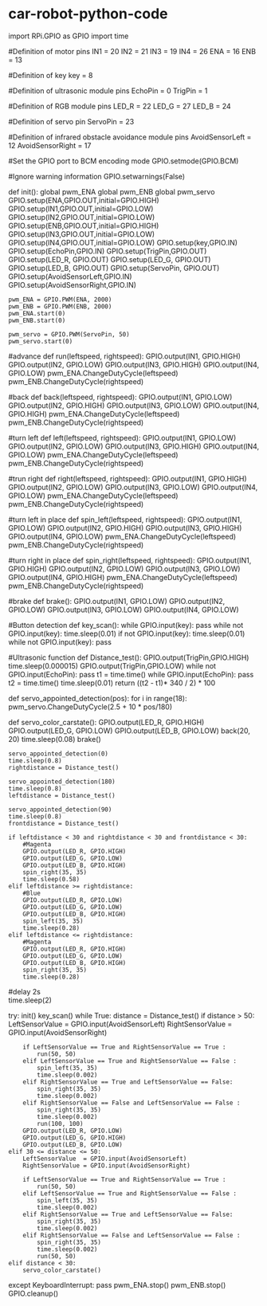 # car-robot-python-code

import RPi.GPIO as GPIO
import time

#Definition of  motor pins 
IN1 = 20
IN2 = 21
IN3 = 19
IN4 = 26
ENA = 16
ENB = 13

#Definition of  key
key = 8

#Definition of  ultrasonic module pins
EchoPin = 0
TrigPin = 1

#Definition of RGB module pins
LED_R = 22
LED_G = 27
LED_B = 24

#Definition of servo pin
ServoPin = 23

#Definition of infrared obstacle avoidance module pins
AvoidSensorLeft = 12
AvoidSensorRight = 17

#Set the GPIO port to BCM encoding mode
GPIO.setmode(GPIO.BCM)

#Ignore warning information
GPIO.setwarnings(False)

def init():
    global pwm_ENA
    global pwm_ENB
    global pwm_servo
    GPIO.setup(ENA,GPIO.OUT,initial=GPIO.HIGH)
    GPIO.setup(IN1,GPIO.OUT,initial=GPIO.LOW)
    GPIO.setup(IN2,GPIO.OUT,initial=GPIO.LOW)
    GPIO.setup(ENB,GPIO.OUT,initial=GPIO.HIGH)
    GPIO.setup(IN3,GPIO.OUT,initial=GPIO.LOW)
    GPIO.setup(IN4,GPIO.OUT,initial=GPIO.LOW)
    GPIO.setup(key,GPIO.IN)
    GPIO.setup(EchoPin,GPIO.IN)
    GPIO.setup(TrigPin,GPIO.OUT)
    GPIO.setup(LED_R, GPIO.OUT)
    GPIO.setup(LED_G, GPIO.OUT)
    GPIO.setup(LED_B, GPIO.OUT)
    GPIO.setup(ServoPin, GPIO.OUT)
    GPIO.setup(AvoidSensorLeft,GPIO.IN)
    GPIO.setup(AvoidSensorRight,GPIO.IN)
    
    pwm_ENA = GPIO.PWM(ENA, 2000)
    pwm_ENB = GPIO.PWM(ENB, 2000)
    pwm_ENA.start(0)
    pwm_ENB.start(0)

    pwm_servo = GPIO.PWM(ServoPin, 50)
    pwm_servo.start(0)
    
#advance
def run(leftspeed, rightspeed):
    GPIO.output(IN1, GPIO.HIGH)
    GPIO.output(IN2, GPIO.LOW)
    GPIO.output(IN3, GPIO.HIGH)
    GPIO.output(IN4, GPIO.LOW)
    pwm_ENA.ChangeDutyCycle(leftspeed)
    pwm_ENB.ChangeDutyCycle(rightspeed)

#back
def back(leftspeed, rightspeed):
    GPIO.output(IN1, GPIO.LOW)
    GPIO.output(IN2, GPIO.HIGH)
    GPIO.output(IN3, GPIO.LOW)
    GPIO.output(IN4, GPIO.HIGH)
    pwm_ENA.ChangeDutyCycle(leftspeed)
    pwm_ENB.ChangeDutyCycle(rightspeed)
    
#turn left
def left(leftspeed, rightspeed):
    GPIO.output(IN1, GPIO.LOW)
    GPIO.output(IN2, GPIO.LOW)
    GPIO.output(IN3, GPIO.HIGH)
    GPIO.output(IN4, GPIO.LOW)
    pwm_ENA.ChangeDutyCycle(leftspeed)
    pwm_ENB.ChangeDutyCycle(rightspeed)

#trun right 
def right(leftspeed, rightspeed):
    GPIO.output(IN1, GPIO.HIGH)
    GPIO.output(IN2, GPIO.LOW)
    GPIO.output(IN3, GPIO.LOW)
    GPIO.output(IN4, GPIO.LOW)
    pwm_ENA.ChangeDutyCycle(leftspeed)
    pwm_ENB.ChangeDutyCycle(rightspeed)
    
#turn left in place
def spin_left(leftspeed, rightspeed):
    GPIO.output(IN1, GPIO.LOW)
    GPIO.output(IN2, GPIO.HIGH)
    GPIO.output(IN3, GPIO.HIGH)
    GPIO.output(IN4, GPIO.LOW)
    pwm_ENA.ChangeDutyCycle(leftspeed)
    pwm_ENB.ChangeDutyCycle(rightspeed)

#turn right in place
def spin_right(leftspeed, rightspeed):
    GPIO.output(IN1, GPIO.HIGH)
    GPIO.output(IN2, GPIO.LOW)
    GPIO.output(IN3, GPIO.LOW)
    GPIO.output(IN4, GPIO.HIGH)
    pwm_ENA.ChangeDutyCycle(leftspeed)
    pwm_ENB.ChangeDutyCycle(rightspeed)

#brake
def brake():
   GPIO.output(IN1, GPIO.LOW)
   GPIO.output(IN2, GPIO.LOW)
   GPIO.output(IN3, GPIO.LOW)
   GPIO.output(IN4, GPIO.LOW)

#Button detection
def key_scan():
    while GPIO.input(key):
        pass
    while not GPIO.input(key):
        time.sleep(0.01)
        if not GPIO.input(key):
            time.sleep(0.01)
            while not GPIO.input(key):
             pass
                
#Ultrasonic function
def Distance_test():
    GPIO.output(TrigPin,GPIO.HIGH)
    time.sleep(0.000015)
    GPIO.output(TrigPin,GPIO.LOW)
    while not GPIO.input(EchoPin):
        pass
    t1 = time.time()
    while GPIO.input(EchoPin):
        pass
    t2 = time.time()
    time.sleep(0.01)
    return ((t2 - t1)* 340 / 2) * 100
    
def servo_appointed_detection(pos):
    for i in range(18):
        pwm_servo.ChangeDutyCycle(2.5 + 10 * pos/180)    
        
def servo_color_carstate():
    GPIO.output(LED_R, GPIO.HIGH)
    GPIO.output(LED_G, GPIO.LOW)
    GPIO.output(LED_B, GPIO.LOW)
    back(20, 20)
    time.sleep(0.08)
    brake()
    
    servo_appointed_detection(0)
    time.sleep(0.8)
    rightdistance = Distance_test()
  
    servo_appointed_detection(180)
    time.sleep(0.8)
    leftdistance = Distance_test()

    servo_appointed_detection(90)
    time.sleep(0.8)
    frontdistance = Distance_test()
 
    if leftdistance < 30 and rightdistance < 30 and frontdistance < 30:
        #Magenta
        GPIO.output(LED_R, GPIO.HIGH)
        GPIO.output(LED_G, GPIO.LOW)
        GPIO.output(LED_B, GPIO.HIGH)
        spin_right(35, 35)
        time.sleep(0.58)
    elif leftdistance >= rightdistance:
        #Blue
        GPIO.output(LED_R, GPIO.LOW)
        GPIO.output(LED_G, GPIO.LOW)
        GPIO.output(LED_B, GPIO.HIGH)
        spin_left(35, 35)
        time.sleep(0.28)
    elif leftdistance <= rightdistance:
        #Magenta
        GPIO.output(LED_R, GPIO.HIGH)
        GPIO.output(LED_G, GPIO.LOW)
        GPIO.output(LED_B, GPIO.HIGH)
        spin_right(35, 35)
        time.sleep(0.28)
        
#delay 2s    
time.sleep(2)

try:
    init()
    key_scan()
    while True:
        distance = Distance_test()
    if distance > 50:
        LeftSensorValue  = GPIO.input(AvoidSensorLeft)
        RightSensorValue = GPIO.input(AvoidSensorRight)

        if LeftSensorValue == True and RightSensorValue == True :
            run(50, 50)         
        elif LeftSensorValue == True and RightSensorValue == False :
            spin_left(35, 35)     
            time.sleep(0.002)
        elif RightSensorValue == True and LeftSensorValue == False:
            spin_right(35, 35)    
            time.sleep(0.002)                
        elif RightSensorValue == False and LeftSensorValue == False :
            spin_right(35, 35)    
            time.sleep(0.002)
            run(100, 100)
        GPIO.output(LED_R, GPIO.LOW)
        GPIO.output(LED_G, GPIO.HIGH)
        GPIO.output(LED_B, GPIO.LOW)
    elif 30 <= distance <= 50:
        LeftSensorValue  = GPIO.input(AvoidSensorLeft)
        RightSensorValue = GPIO.input(AvoidSensorRight)

        if LeftSensorValue == True and RightSensorValue == True :
            run(50, 50)         
        elif LeftSensorValue == True and RightSensorValue == False :
            spin_left(35, 35)     
            time.sleep(0.002)
        elif RightSensorValue == True and LeftSensorValue == False:
            spin_right(35, 35)    
            time.sleep(0.002)                
        elif RightSensorValue == False and LeftSensorValue == False :
            spin_right(35, 35)    
            time.sleep(0.002)
            run(50, 50)
    elif distance < 30:
        servo_color_carstate()
       
except KeyboardInterrupt:
    pass
pwm_ENA.stop()
pwm_ENB.stop()
GPIO.cleanup()

